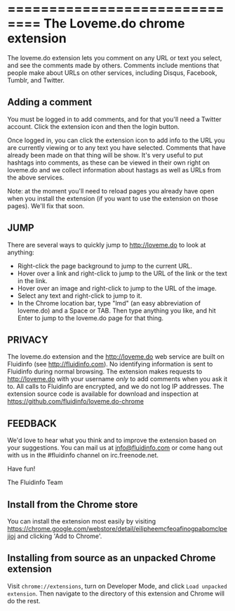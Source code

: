 ==============================
The Loveme.do chrome extension
==============================

The loveme.do extension lets you comment on any URL or text you select, and see the comments made by others. Comments include mentions that people make about URLs on other services, including Disqus, Facebook, Tumblr, and Twitter.

Adding a comment
----------------

You must be logged in to add comments, and for that you'll need a Twitter account. Click the extension icon and then the login button.

Once logged in, you can click the extension icon to add info to the URL you are currently viewing or to any text you have selected. Comments that have already been made on that thing will be show. It's very useful to put hashtags into comments, as these can be viewed in their own right on loveme.do and we collect information about hastags as well as URLs from the above services.

Note: at the moment you'll need to reload pages you already have open when you install the extension (if you want to use the extension on those pages).  We'll fix that soon.

JUMP
----

There are several ways to quickly jump to http://loveme.do to look at anything:

* Right-click the page background to jump to the current URL.
* Hover over a link and right-click to jump to the URL of the link or the text in the link.
* Hover over an image and right-click to jump to the URL of the image.
* Select any text and right-click to jump to it.
* In the Chrome location bar, type "lmd" (an easy abbreviation of loveme.do) and a Space or TAB. Then type anything you like, and hit Enter to jump to the loveme.do page for that thing.

PRIVACY
-------

The loveme.do extension and the http://loveme.do web service are built on Fluidinfo (see http://fluidinfo.com). No identifying information is sent to Fluidinfo during normal browsing.  The extension makes requests to http://loveme.do with your username *only* to add comments when you ask it to.  All calls to Fluidinfo are encrypted, and we do not log IP addresses. The extension source code is available for download and inspection at https://github.com/fluidinfo/loveme.do-chrome

FEEDBACK
--------

We'd love to hear what you think and to improve the extension based on your suggestions.  You can mail us at info@fluidinfo.com or come hang out with us in the #fluidinfo channel on irc.freenode.net.

Have fun!

The Fluidinfo Team


Install from the Chrome store
-----------------------------

You can install the extension most easily by visiting https://chrome.google.com/webstore/detail/eilipheemcfeoafinogpabomclpejioj and clicking 'Add to Chrome'.

Installing from source as an unpacked Chrome extension
------------------------------------------------------

Visit `chrome://extensions`, turn on Developer Mode, and click `Load unpacked extension`. Then navigate to the directory of this extension and Chrome will do the rest.
